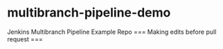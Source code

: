 # multibranch-pipeline-demo
Jenkins Multibranch Pipeline Example Repo
=== Making edits before pull request ===

